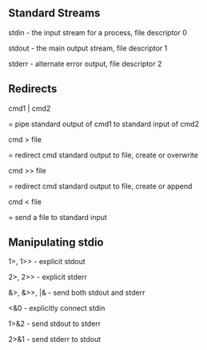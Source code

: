 Standard Streams
----------------

stdin - the input stream for a process, file descriptor 0

stdout - the main output stream, file descriptor 1

stderr - alternate error output, file descriptor 2


Redirects
---------

cmd1 | cmd2

  = pipe standard output of cmd1 to standard input of cmd2

cmd > file

  = redirect cmd standard output to file, create or overwrite

cmd >> file

  = redirect cmd standard output to file, create or append

cmd < file

  = send a file to standard input

Manipulating stdio
------------------

1>, 1>> - explicit stdout

2>, 2>> - explicit stderr

&>, &>>, |& - send both stdout and stderr

<&0 - explicitly connect stdin

1>&2 - send stdout to stderr

2>&1 - send stderr to stdout

